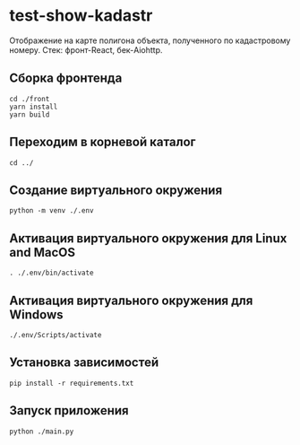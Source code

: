 # test-show-kadastr
Отображение на карте полигона объекта, полученного по кадастровому номеру.
Стек: фронт-React, бек-Aiohttp.

## Сборка фронтенда
```
cd ./front
yarn install
yarn build
```
## Переходим в корневой каталог
`cd ../`
## Создание виртуального окружения
`python -m venv ./.env`
## Активация виртуального окружения для Linux and MacOS
`. ./.env/bin/activate`
## Активация виртуального окружения для Windows
`./.env/Scripts/activate`
## Установка зависимостей
`pip install -r requirements.txt`

## Запуск приложения
`python ./main.py`
